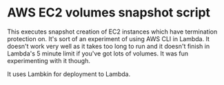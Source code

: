 # AWS EC2 volumes snapshot script

This executes snapshot creation of EC2 instances which have termination protection on.
It's sort of an experiment of using AWS CLI in Lambda. It doesn't work very well
as it takes too long to run and it doesn't finish in Lambda's 5 minute
limit if you've got lots of volumes. It was fun experimenting with it though.

It uses Lambkin for deployment to Lambda.
